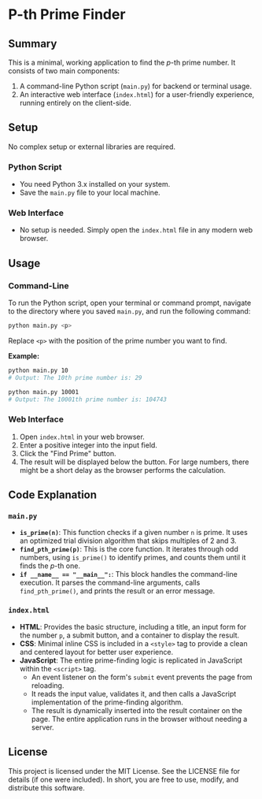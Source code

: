 # P-th Prime Finder

## Summary

This is a minimal, working application to find the *p*-th prime number. It consists of two main components:

1.  A command-line Python script (`main.py`) for backend or terminal usage.
2.  An interactive web interface (`index.html`) for a user-friendly experience, running entirely on the client-side.

## Setup

No complex setup or external libraries are required.

### Python Script

-   You need Python 3.x installed on your system.
-   Save the `main.py` file to your local machine.

### Web Interface

-   No setup is needed. Simply open the `index.html` file in any modern web browser.

## Usage

### Command-Line

To run the Python script, open your terminal or command prompt, navigate to the directory where you saved `main.py`, and run the following command:

```sh
python main.py <p>
```

Replace `<p>` with the position of the prime number you want to find.

**Example:**

```sh
python main.py 10
# Output: The 10th prime number is: 29

python main.py 10001
# Output: The 10001th prime number is: 104743
```

### Web Interface

1.  Open `index.html` in your web browser.
2.  Enter a positive integer into the input field.
3.  Click the "Find Prime" button.
4.  The result will be displayed below the button. For large numbers, there might be a short delay as the browser performs the calculation.

## Code Explanation

### `main.py`

-   **`is_prime(n)`**: This function checks if a given number `n` is prime. It uses an optimized trial division algorithm that skips multiples of 2 and 3.
-   **`find_pth_prime(p)`**: This is the core function. It iterates through odd numbers, using `is_prime()` to identify primes, and counts them until it finds the *p*-th one.
-   **`if __name__ == "__main__":`**: This block handles the command-line execution. It parses the command-line arguments, calls `find_pth_prime()`, and prints the result or an error message.

### `index.html`

-   **HTML**: Provides the basic structure, including a title, an input form for the number `p`, a submit button, and a container to display the result.
-   **CSS**: Minimal inline CSS is included in a `<style>` tag to provide a clean and centered layout for better user experience.
-   **JavaScript**: The entire prime-finding logic is replicated in JavaScript within the `<script>` tag. 
    -   An event listener on the form's `submit` event prevents the page from reloading.
    -   It reads the input value, validates it, and then calls a JavaScript implementation of the prime-finding algorithm.
    -   The result is dynamically inserted into the result container on the page. The entire application runs in the browser without needing a server.

## License

This project is licensed under the MIT License. See the LICENSE file for details (if one were included). In short, you are free to use, modify, and distribute this software.
